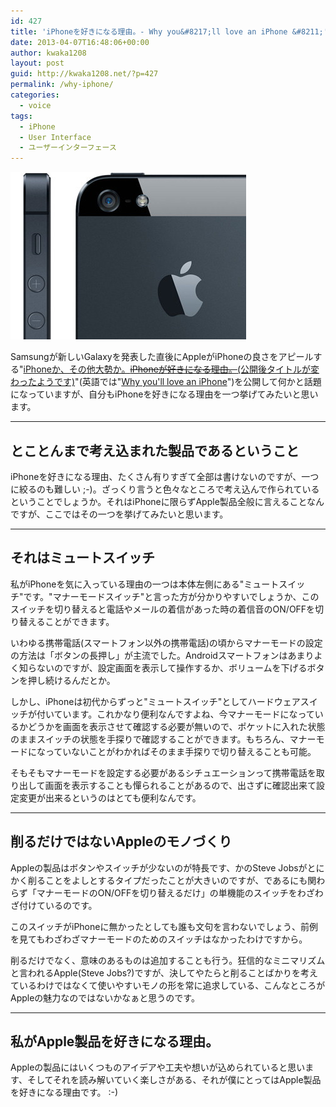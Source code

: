 ```yaml
---
id: 427
title: 'iPhoneを好きになる理由。- Why you&#8217;ll love an iPhone &#8211;'
date: 2013-04-07T16:48:06+00:00
author: kwaka1208
layout: post
guid: http://kwaka1208.net/?p=427
permalink: /why-iphone/
categories:
  - voice
tags:
  - iPhone
  - User Interface
  - ユーザーインターフェース
---
```

![iPhone](/assets/images/2013/04/iPhone.jpg)

Samsungが新しいGalaxyを発表した直後にAppleがiPhoneの良さをアピールする"[iPhoneか、その他大勢か。<strike>iPhoneが好きになる理由。</strike>(公開後タイトルが変わったようです)](http://www.apple.com/jp/iphone/why-iphone/)"(英語では"[Why you'll love an iPhone](http://www.apple.com/iphone/why-iphone/)")を公開して何かと話題になっていますが、自分もiPhoneを好きになる理由を一つ挙げてみたいと思います。
- - -
## とことんまで考え込まれた製品であるということ
iPhoneを好きになる理由、たくさん有りすぎて全部は書けないのですが、一つに絞るのも難しい ;-)。ざっくり言うと色々なところで考え込んで作られているということでしょうか。それはiPhoneに限らずApple製品全般に言えることなんですが、ここではその一つを挙げてみたいと思います。

- - -
## それはミュートスイッチ
私がiPhoneを気に入っている理由の一つは本体左側にある"ミュートスイッチ"です。"マナーモードスイッチ"と言った方が分かりやすいでしょうか、このスイッチを切り替えると電話やメールの着信があった時の着信音のON/OFFを切り替えることができます。

いわゆる携帯電話(スマートフォン以外の携帯電話)の頃からマナーモードの設定の方法は「ボタンの長押し」が主流でした。Androidスマートフォンはあまりよく知らないのですが、設定画面を表示して操作するか、ボリュームを下げるボタンを押し続けるんだとか。

しかし、iPhoneは初代からずっと"ミュートスイッチ"としてハードウェアスイッチが付いています。これかなり便利なんですよね、今マナーモードになっているかどうかを画面を表示させて確認する必要が無いので、ポケットに入れた状態のままスイッチの状態を手探りで確認することができます。もちろん、マナーモードになっていないことがわかればそのまま手探りで切り替えることも可能。

そもそもマナーモードを設定する必要があるシチュエーションって携帯電話を取り出して画面を表示することも憚られることがあるので、出さずに確認出来て設定変更が出来るというのはとても便利なんです。

- - -
## 削るだけではないAppleのモノづくり
Appleの製品はボタンやスイッチが少ないのが特長です、かのSteve Jobsがとにかく削ることをよしとするタイプだったことが大きいのですが、であるにも関わらず「マナーモードのON/OFFを切り替えるだけ」の単機能のスイッチをわざわざ付けているのです。

このスイッチがiPhoneに無かったとしても誰も文句を言わないでしょう、前例を見てもわざわざマナーモードのためのスイッチはなかったわけですから。

削るだけでなく、意味のあるものは追加することも行う。狂信的なミニマリズムと言われるApple(Steve Jobs?)ですが、決してやたらと削ることばかりを考えているわけではなくて使いやすいモノの形を常に追求している、こんなところがAppleの魅力なのではないかなぁと思うのです。

- - -
## 私がApple製品を好きになる理由。
Appleの製品にはいくつものアイデアや工夫や想いが込められていると思います、そしてそれを読み解いていく楽しさがある、それが僕にとってはApple製品を好きになる理由です。 :-)